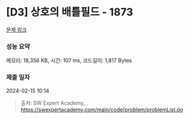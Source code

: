# [D3] 상호의 배틀필드 - 1873 

[문제 링크](https://swexpertacademy.com/main/code/problem/problemDetail.do?contestProbId=AV5LyE7KD2ADFAXc) 

### 성능 요약

메모리: 18,356 KB, 시간: 107 ms, 코드길이: 1,817 Bytes

### 제출 일자

2024-02-15 10:14



> 출처: SW Expert Academy, https://swexpertacademy.com/main/code/problem/problemList.do